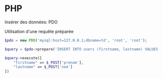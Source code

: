 # PHP
Insérer des données: PDO

Utilisation d'une requête préparée

```php
$pdo = new PDO('mysql:host=127.0.0.1;dbname=td', 'root', 'root');

$query = $pdo->prepare('INSERT INTO users (firstname, lastname) VALUES (:firstname, :lastname)');

$query->execute([
    "firstname" => $_POST['prenom'],
    "lastname" => $_POST['nom']
])
```